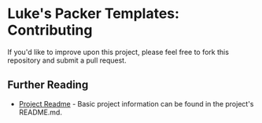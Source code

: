 Luke's Packer Templates: Contributing
=====================================

If you'd like to improve upon this project, please feel free to fork
this repository and submit a pull request.

## Further Reading

* [Project Readme](../README.md) - Basic project information can be
found in the project's README.md.